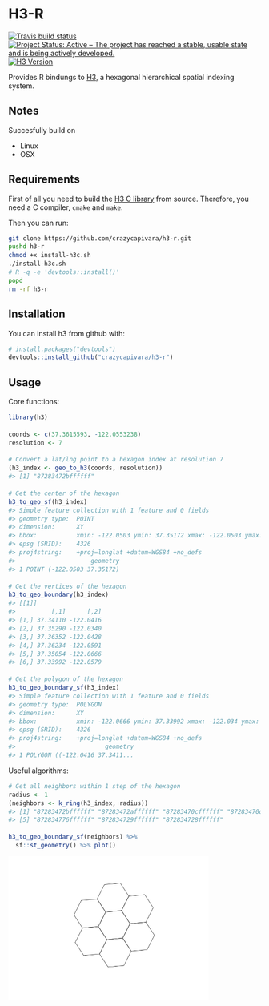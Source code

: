 
<!-- README.md is generated from README.Rmd. Please edit that file -->
H3-R
====

[![Travis build status](https://travis-ci.org/crazycapivara/h3-r.svg?branch=master)](https://travis-ci.org/crazycapivara/h3-r) [![Project Status: Active – The project has reached a stable, usable state and is being actively developed.](https://www.repostatus.org/badges/latest/active.svg)](https://www.repostatus.org/#active) [![H3 Version](https://img.shields.io/badge/h3-v3.3.0-blue.svg)](https://github.com/uber/h3/releases/tag/v3.3.0)

Provides R bindungs to [H3](https://uber.github.io/h3/), a hexagonal hierarchical spatial indexing system.

Notes
-----

Succesfully build on

-   Linux
-   OSX

Requirements
------------

First of all you need to build the [H3 C library](https://github.com/uber/h3) from source. Therefore, you need a C compiler, `cmake` and `make`.

Then you can run:

``` bash
git clone https://github.com/crazycapivara/h3-r.git
pushd h3-r
chmod +x install-h3c.sh
./install-h3c.sh
# R -q -e 'devtools::install()'
popd
rm -rf h3-r
```

Installation
------------

You can install h3 from github with:

``` r
# install.packages("devtools")
devtools::install_github("crazycapivara/h3-r")
```

Usage
-----

Core functions:

``` r
library(h3)

coords <- c(37.3615593, -122.0553238)
resolution <- 7

# Convert a lat/lng point to a hexagon index at resolution 7
(h3_index <- geo_to_h3(coords, resolution)) 
#> [1] "87283472bffffff"

# Get the center of the hexagon
h3_to_geo_sf(h3_index)
#> Simple feature collection with 1 feature and 0 fields
#> geometry type:  POINT
#> dimension:      XY
#> bbox:           xmin: -122.0503 ymin: 37.35172 xmax: -122.0503 ymax: 37.35172
#> epsg (SRID):    4326
#> proj4string:    +proj=longlat +datum=WGS84 +no_defs
#>                     geometry
#> 1 POINT (-122.0503 37.35172)

# Get the vertices of the hexagon
h3_to_geo_boundary(h3_index)
#> [[1]]
#>          [,1]      [,2]
#> [1,] 37.34110 -122.0416
#> [2,] 37.35290 -122.0340
#> [3,] 37.36352 -122.0428
#> [4,] 37.36234 -122.0591
#> [5,] 37.35054 -122.0666
#> [6,] 37.33992 -122.0579

# Get the polygon of the hexagon
h3_to_geo_boundary_sf(h3_index)
#> Simple feature collection with 1 feature and 0 fields
#> geometry type:  POLYGON
#> dimension:      XY
#> bbox:           xmin: -122.0666 ymin: 37.33992 xmax: -122.034 ymax: 37.36352
#> epsg (SRID):    4326
#> proj4string:    +proj=longlat +datum=WGS84 +no_defs
#>                         geometry
#> 1 POLYGON ((-122.0416 37.3411...
```

Useful algorithms:

``` r
# Get all neighbors within 1 step of the hexagon
radius <- 1
(neighbors <- k_ring(h3_index, radius))
#> [1] "87283472bffffff" "87283472affffff" "87283470cffffff" "87283470dffffff"
#> [5] "872834776ffffff" "872834729ffffff" "872834728ffffff"

h3_to_geo_boundary_sf(neighbors) %>%
  sf::st_geometry() %>% plot()
```

<img src="man/figures/README-h3-algorithms-1.png" width="400px" />
